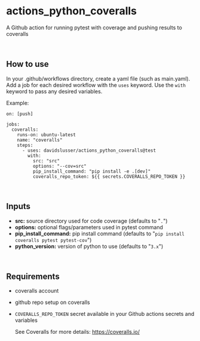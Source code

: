# actions_python_coveralls
A Github action for running pytest with coverage and pushing results to coveralls


<br/>

## How to use
In your .github/workflows directory, create a yaml file (such as main.yaml). Add a job for each desired workflow with the `uses` keyword. Use the `with` keyword to pass any desired variables.

Example:

```
on: [push]

jobs:
  coveralls:
    runs-on: ubuntu-latest
    name: "coveralls"
    steps:
      - uses: davidslusser/actions_python_coveralls@test
        with:
          src: "src"
          options: "--cov=src"
          pip_install_command: "pip install -e .[dev]"
          coveralls_repo_token: ${{ secrets.COVERALLS_REPO_TOKEN }}
```

<br/>

## Inputs
  - **src:** source directory used for code coverage (defaults to "`.`")
  - **options:** optional flags/parameters used in pytest command
  - **pip_install_command:** pip install command (defaults to "`pip install coveralls pytest pytest-cov`")
  - **python_version:** version of python to use (defaults to "`3.x`")


<br/>

## Requirements
 - coveralls account
 - github repo setup on coveralls
 - `COVERALLS_REPO_TOKEN` secret available in your Github actions secrets and variables

    See Coveralls for more details: https://coveralls.io/


